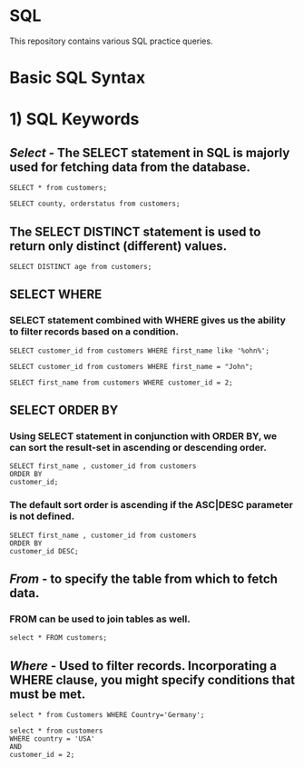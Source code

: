 # SQL
This repository contains various SQL practice queries.

# Basic SQL Syntax
# 1) SQL Keywords

## *Select* - The SELECT statement in SQL is majorly used for fetching data from the database.

```
SELECT * from customers;
```

```
SELECT county, orderstatus from customers;
```

## The SELECT DISTINCT statement is used to return only distinct (different) values. 

``` 
SELECT DISTINCT age from customers;
```

## SELECT WHERE
### SELECT statement combined with WHERE gives us the ability to filter records based on a condition.

```
SELECT customer_id from customers WHERE first_name like '%ohn%';
```

```
SELECT customer_id from customers WHERE first_name = "John";
```

```
SELECT first_name from customers WHERE customer_id = 2;
```

## SELECT ORDER BY
### Using SELECT statement in conjunction with ORDER BY, we can sort the result-set in ascending or descending order.

```
SELECT first_name , customer_id from customers
ORDER BY
customer_id;
```

### The default sort order is ascending if the ASC|DESC parameter is not defined.

```
SELECT first_name , customer_id from customers
ORDER BY
customer_id DESC;
```

## *From* - to specify the table from which to fetch data.
### FROM can be used to join tables as well.


```
select * FROM customers;
```

## *Where* - Used to filter records. Incorporating a WHERE clause, you might specify conditions that must be met.

```
select * from Customers WHERE Country='Germany';
```

```
select * from customers
WHERE country = 'USA'
AND
customer_id = 2;
```
